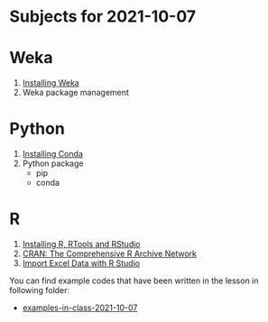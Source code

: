 # Subjects for 2021-10-07

# Weka
1. [Installing Weka](../course-content/installation-weka.md)
2. Weka package management
    


# Python

1. [Installing Conda](../course-content/installation-python-conda.md)
2. Python package
    - pip
    - conda

# R 

1. [Installing R, RTools and RStudio](../course-content/installing-r.md)
2. [CRAN: The Comprehensive R Archive Network](../course-content/CRAN.md)
4. [Import Excel Data with R Studio](../course-content/import-excel-data-in-rstudio)






You can find example codes that have been written in the lesson in following folder:
 - [examples-in-class-2021-10-07](source-files-2021/2020-10-07.zip)


